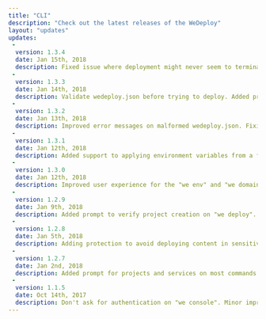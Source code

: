 ```yaml
---
title: "CLI"
description: "Check out the latest releases of the WeDeploy"
layout: "updates"
updates:
 -
  version: 1.3.4
  date: Jan 15th, 2018
  description: Fixed issue where deployment might never seem to terminate on CLI due to metadata type mismatch. Minor improvements.
 -
  version: 1.3.3
  date: Jan 14th, 2018
  description: Validate wedeploy.json before trying to deploy. Added prompt for selecting or creating a project id on "we deploy". Added commands "we list projects" and "we list services". Added the --no-tty flag to make it easier to use the CLI programmatically. Minor improvements.
 -
  version: 1.3.2
  date: Jan 13th, 2018
  description: Improved error messages on malformed wedeploy.json. Fixing bug on setting two environment variables at once. Added --replace flag to "we env set". Minor improvements.
 -
  version: 1.3.1
  date: Jan 12th, 2018
  description: Added support to applying environment variables from a file on "we env set". Minor improvements.
 -
  version: 1.3.0
  date: Jan 12th, 2018
  description: Improved user experience for the "we env" and "we domain" commands. Minor improvements.
 -
  version: 1.2.9
  date: Jan 9th, 2018
  description: Added prompt to verify project creation on "we deploy". Improved removal protection, making you type the project or service name of the resource you want to remove on "we delete". Minor improvements.
 -
  version: 1.2.8
  date: Jan 5th, 2018
  description: Adding protection to avoid deploying content in sensitive directories such as the home directory. Minor improvements.
 -
  version: 1.2.7
  date: Jan 2nd, 2018
  description: Added prompt for projects and services on most commands. Added "we new" and "we open" commands. Minor improvements.
 -
  version: 1.1.5
  date: Oct 14th, 2017
  description: Don't ask for authentication on "we console". Minor improvements.
---
```


